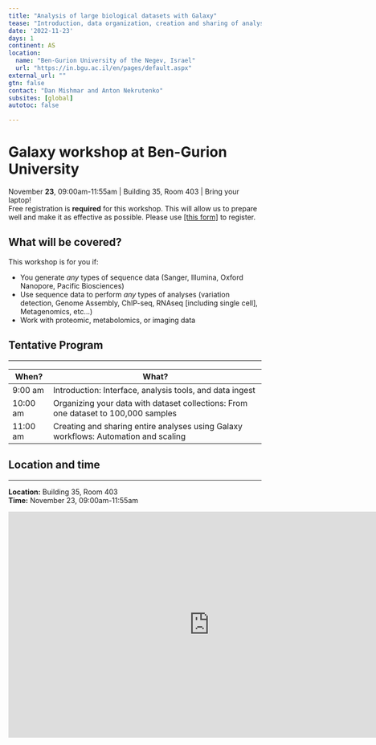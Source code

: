 ```yaml
---
title: "Analysis of large biological datasets with Galaxy"
tease: "Introduction, data organization, creation and sharing of analysis using Galaxy"
date: '2022-11-23'
days: 1
continent: AS
location:
  name: "Ben-Gurion University of the Negev, Israel"
  url: "https://in.bgu.ac.il/en/pages/default.aspx"
external_url: ""
gtn: false
contact: "Dan Mishmar and Anton Nekrutenko"
subsites: [global]
autotoc: false

---
```


# Galaxy workshop at Ben-Gurion University 

<div class="alert alert-success" role="alert">
  November <b>23</b>, 09:00am-11:55am | Building 35, Room 403 | Bring your laptop!<br>
  Free registration is <b>required</b> for this workshop. This will allow us to prepare well and make it as effective as possible. Please use <a href="https://forms.gle/6n2QzXzW68fHfKwFA">[this form]</a> to register.
</div>

## What will be covered?

This workshop is for you if:

- You generate *any* types of sequence data (Sanger, Illumina, Oxford Nanopore, Pacific Biosciences) 
- Use sequence data to perform *any* types of analyses (variation detection, Genome Assembly, ChIP-seq, RNAseq [including single cell], Metagenomics, etc...)
- Work with proteomic, metabolomics, or imaging data

## Tentative Program

-----

| When?        | What? |
| ----------- | ----------- |
| 9:00 am | Introduction: Interface, analysis tools, and data ingest |
| 10:00 am | Organizing your data with dataset collections: From one dataset to 100,000 samples   |
| 11:00 am | Creating and sharing entire analyses using Galaxy workflows: Automation and scaling |


## Location and time

-----

**Location:** Building 35, Room 403<br>
**Time:** November 23, 09:00am-11:55am

<iframe src="https://www.google.com/maps/embed?pb=!1m18!1m12!1m3!1d1311.9072542955282!2d34.80357516255778!3d31.26123627550681!2m3!1f0!2f0!3f0!3m2!1i1024!2i768!4f13.1!3m3!1m2!1s0x1502670293839ddb%3A0x4b4e82572a1bd918!2z15HXoNeZ15nXnyAzNQ!5e0!3m2!1sen!2sus!4v1666817550169!5m2!1sen!2sus" width="800" height="450" style="border:0;" allowfullscreen="" loading="lazy" referrerpolicy="no-referrer-when-downgrade"></iframe>




